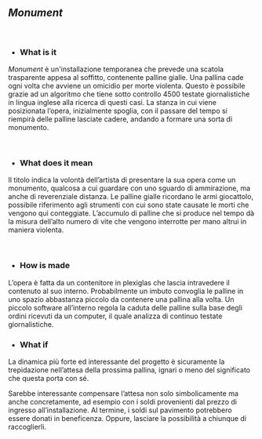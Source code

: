 ## *Monument* ## 

<br>

 *   ### **What is it**

*Monument* è un'installazione temporanea che prevede una scatola trasparente appesa al soffitto, contenente palline gialle. Una pallina cade ogni volta che avviene un omicidio per  morte violenta. Questo è possibile grazie ad un algoritmo che tiene sotto controllo 4500 testate giornalistiche in lingua inglese alla ricerca di questi casi. La stanza in cui viene posizionata l’opera, inizialmente spoglia, con il passare del tempo si riempirà delle palline lasciate cadere, andando a formare una sorta di monumento.


<br>

  *   ### **What does it mean**

Il titolo indica la volontà dell’artista di presentare la sua opera come un monumento, qualcosa a cui guardare con uno sguardo di ammirazione, ma anche di reverenziale distanza. Le palline gialle ricordano le armi giocattolo, possibile riferimento agli strumenti con cui sono state causate le morti che vengono qui conteggiate. L’accumulo di palline che si produce nel tempo dà la misura dell’alto numero di vite che vengono interrotte per mano altrui in maniera violenta. 

<br>

  *   ### **How is made**

L’opera è fatta da un contenitore in plexiglas che lascia intravedere il contenuto al suo interno. Probabilmente un imbuto convoglia le palline in uno spazio abbastanza piccolo da contenere una pallina alla volta. Un piccolo software all’interno regola la caduta delle palline sulla base degli ordini ricevuti da un computer, il quale analizza di continuo testate giornalistiche. 
<br>

  *   ### **What if**
La dinamica più forte ed interessante del progetto è sicuramente la trepidazione nell’attesa  della prossima pallina, ignari o meno del significato che questa porta con sé. 


Sarebbe interessante compensare l’attesa non solo simbolicamente ma anche concretamente, ad esempio con i soldi provenienti dal prezzo di ingresso all’installazione. Al termine, i soldi sul pavimento potrebbero essere donati in beneficenza. Oppure, lasciare la possibilità a chiunque di raccoglierli.
